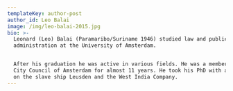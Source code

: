 ```yaml
---
templateKey: author-post
author_id: Leo Balai
image: /img/leo-balai-2015.jpg
bio: >-
  Leonard (Leo) Balai (Paramaribo/Suriname 1946) studied law and public
  administration at the University of Amsterdam.


  After his graduation he was active in various fields. He was a member of the
  City Council of Amsterdam for almost 11 years. He took his PhD with a thesis
  on the slave ship Leusden and the West India Company.
---
```



